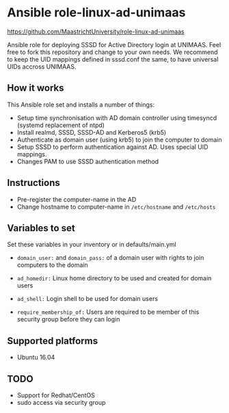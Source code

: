 # Ansible role-linux-ad-unimaas

https://github.com/MaastrichtUniversity/role-linux-ad-unimaas

Ansible role for deploying SSSD for Active Directory login at UNIMAAS. Feel free to fork this repository and change to 
your own needs. We recommend to keep the UID mappings defined in sssd.conf the same, to have universal UIDs accross UNIMAAS.

## How it works
This Ansible role set and installs a number of things:

* Setup time synchronisation with AD domain controller using timesyncd (systemd replacement of ntpd)
* Install realmd, SSSD, SSSD-AD and Kerberos5 (krb5)
* Authenticate as domain user (using krb5) to join the computer to domain
* Setup SSSD to perform authentication against AD. Uses special UID mappings.
* Changes PAM to use SSSD authentication method

## Instructions

* Pre-register the computer-name in the AD
* Change hostname to computer-name in `/etc/hostname` and `/etc/hosts`

## Variables to set
Set these variables in your inventory or in defaults/main.yml
* `domain_user:` and `domain_pass:` of a domain user with rights to join computers to the domain

* `ad_homedir:` Linux home directory to be used and created for domain users
* `ad_shell:` Login shell to be used for domain users
* `require_membership_of:` Users are required to be member of this security group before they can login 

## Supported platforms
* Ubuntu 16.04

## TODO
* Support for Redhat/CentOS
* sudo access via security group